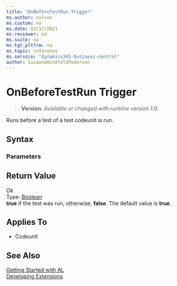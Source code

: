 ```yaml
---
title: "OnBeforeTestRun Trigger"
ms.author: solsen
ms.custom: na
ms.date: 03/17/2021
ms.reviewer: na
ms.suite: na
ms.tgt_pltfrm: na
ms.topic: reference
ms.service: "dynamics365-business-central"
author: SusanneWindfeldPedersen
---
```

[//]: # (START>DO_NOT_EDIT)
[//]: # (IMPORTANT:Do not edit any of the content between here and the END>DO_NOT_EDIT.)
[//]: # (Any modifications should be made in the .xml files in the ModernDev repo.)
# OnBeforeTestRun Trigger
> **Version**: _Available or changed with runtime version 1.0._

Runs before a test of a test codeunit is run.

## Syntax

### Parameters



## Return Value

*Ok*  
    Type: [Boolean](../../methods-auto/Boolean/Boolean-data-type.md)  
**true** if the test was run, otherwise, **false**. The default value is **true**.

## Applies To
- Codeunit


[//]: # (IMPORTANT: END>DO_NOT_EDIT)
## See Also  
[Getting Started with AL](../devenv-get-started.md)  
[Developing Extensions](../devenv-dev-overview.md)  